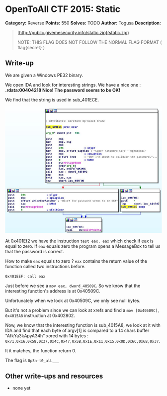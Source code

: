 # OpenToAll CTF 2015: Static

**Category:** Reverse
**Points:** 550
**Solves:** TODO
**Author:** Togusa
**Description:** 

> [http://public.givemesecurity.info/static.zip](static.zip)
> 
> NOTE: THIS FLAG DOES NOT FOLLOW THE NORMAL FLAG FORMAT ( flag{secret} )

## Write-up

We are given a Windows PE32 binary.

We open IDA and look for interesting strings.
We have a nice one : **.rdata:00404218 Nice! The password seems to
be OK!**

We find that the string is used in sub\_401ECE.

![function sub\_401ece](ida_sub_401ece.jpg)

At 0x401Ef2 we have the instruction `test eax, eax` which check if eax is equal
to zero.
If `eax` equals zero the program opens a MessageBox to tell us that the
password is correct.

How to make `eax` equals to zero ?
`eax` contains the return value of the function called two instructions before.

`0x401EEF: call eax`

Just before we see a `mov eax, dword_40509C`. So we know that the interesting
function's address is at 0x40509C.

Unfortunately when we look at 0x40509C, we only see null bytes.

But it's not a problem since we can look at xrefs and find a `mov [0x40509C],
0x4015A8` instruction at 0x402802.

Now, we know that the interesting function is sub\_4015A8, we look at it with
IDA and find that each byte of argv[1] is compared to a 14 chars buffer
"AfkYa3kApyA34h" xored with 14 bytes :
`0x71,0x16,0x58,0x37,0x4C,0x47,0x5B,0x1E,0x11,0x15,0x0D,0x6C,0x6B,0x37`.

It it matches, the function return 0.

The flag is `0p3n-t0_alL___`

## Other write-ups and resources

* none yet
